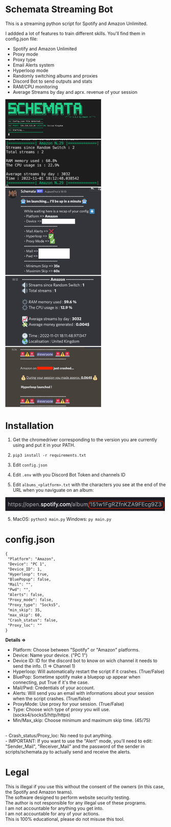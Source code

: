 # Schemata Streaming Bot
This is a streaming python script for Spotify and Amazon Unlimited.

I addded a lot of features to train different skills. You'll find them in config.json file:
- Spotify and Amazon Unlimited
- Proxy mode
- Proxy type
- Email Alerts system
- Hyperloop mode
- Randomly switching albums and proxies
- Discord Bot to send outputs and stats
- RAM/CPU monitoring
- Average Streams by day and aprx. revenue of your session <br/>
<img src= "/IMG/Script_Launch.png" width="300"/>
<img src="/IMG/Script_Output.png" width="300"/>
<img src="/IMG/Discord_bot_launchmsg.png" width="300"/>
<img src="/IMG/Discord_bot_outputmsg.png" width="300"/>
<img src="/IMG/Discord_bot_crashmsg.png" width="300"/>

# **Installation**

1. Get the chromedriver corresponding to the version you are currently using and put it in your PATH.

2. ```pip3 install -r requirements.txt```

3. Edit ```config.json```

4. Edit ```.env``` with you Discord Bot Token and channels ID

5. Edit ```albums_<platform>.txt``` with the characters you see at the end of the URL when you naviguate on an album:
<img src="/IMG/url.png" width="500"/>


5. MacOS: ```python3 main.py```
   Windows: ```py main.py```

# **config.json**
   ```
   {
    "Platform": "Amazon",
    "Device": "PC 1",
    "Device_ID": 1,
    "Hyperloop": true,
    "BluePopup": false,
    "Mail": "",
    "Pwd": "",
    "Alerts": false,
    "Proxy_mode": false,
    "Proxy_type": "Socks5",
    "min_skip": 35,
    "max_skip": 60,
    "Crash_status": false,
    "Proxy_loc": ""
}
```
**Details =>**
   
- Platform: Choose between "Spotify" or "Amazon" platforms.
- Device: Name your device. ("PC 1")
- Device ID: ID for the discord bot to know on wich channel it needs to send the info. (1 => Channel 1)
- Hyperloop: Will automatically restart the script if it crashes. (True/False)
- BluePop: Sometime spotify make a bluepop up appear when connecting, put True if it's the case.
- Mail/Pwd: Credentials of your account.
- Alerts: Will send you an email with informations about your session when the script crashes. (True/false)
- ProxyMode: Use proxy for your session. (True/False)
- Type: Choose wich type of proxy you will use. (socks4/socks5/http/https)
- Min/Max_skip: Choose minimum and maximum skip time. (45/75)
<br/>
- Crash_status/Proxy_loc: No need to put anything.
<br/>
- IMPORTANT: If you want to use the "Alert" mode, you'll need to edit: "Sender_Mail", "Receiver_Mail" and the password of the sender in scripts/schemata.py to actually send and receive the alerts. 


# Legal
 This is illegal if you use this without the consent of the owners (in this case, the Spotify and Amazon teams).<br/>
 The software designed to perform website security testing.<br/>
 The author is not responsible for any illegal use of these programs.<br/>
 I am not accountable for anything you get into.<br/>
 I am not accountable for any of your actions.<br/>
 This is 100% educational, please do not misuse this tool.
